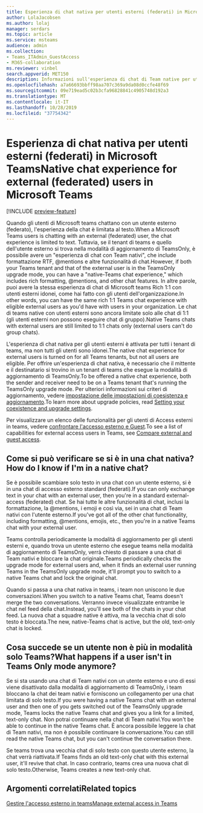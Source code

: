 ```yaml
---
title: Esperienza di chat nativa per utenti esterni (federati) in Microsoft Teams
author: LolaJacobsen
ms.author: lolaj
manager: serdars
ms.topic: article
ms.service: msteams
audience: admin
ms.collection:
- Teams_ITAdmin_GuestAccess
- M365-collaboration
ms.reviewer: vinbel
search.appverid: MET150
description: Informazioni sull'esperienza di chat di Team native per utenti di Access esterni (federati) in Microsoft teams, disponibile tra utenti esterni in cui entrambi gli utenti si trovano nella modalità di aggiornamento di TeamsOnly.
ms.openlocfilehash: a7a66693bbff98aa707c369a9da08d0ccfe48f69
ms.sourcegitcommit: 09e719ead5c02b3cfa96828841c4905748d192a3
ms.translationtype: MT
ms.contentlocale: it-IT
ms.lasthandoff: 10/28/2019
ms.locfileid: "37754342"
---
```

<a name="native-chat-experience-for-external-federated-users-in-microsoft-teams"></a><span data-ttu-id="4c855-103">Esperienza di chat nativa per utenti esterni (federati) in Microsoft Teams</span><span class="sxs-lookup"><span data-stu-id="4c855-103">Native chat experience for external (federated) users in Microsoft Teams</span></span>
======================================

[!INCLUDE [preview-feature](includes/preview-feature.md)]

<span data-ttu-id="4c855-104">Quando gli utenti di Microsoft teams chattano con un utente esterno (federato), l'esperienza della chat è limitata al testo.</span><span class="sxs-lookup"><span data-stu-id="4c855-104">When a Microsoft Teams users is chatting with an external (federated) user, the chat experience is limited to text.</span></span> <span data-ttu-id="4c855-105">Tuttavia, se il tenant di teams e quello dell'utente esterno si trova nella modalità di aggiornamento di TeamsOnly, è possibile avere un "esperienza di chat con Team nativi", che include formattazione RTF, @mentions e altre funzionalità di chat.</span><span class="sxs-lookup"><span data-stu-id="4c855-105">However, if both your Teams tenant and that of the external user is in the TeamsOnly upgrade mode, you can have a "native-Teams chat experience," which includes rich formatting, @mentions, and other chat features.</span></span> <span data-ttu-id="4c855-106">In altre parole, puoi avere la stessa esperienza di chat di Microsoft teams Rich 1:1 con utenti esterni idonei, come hai fatto con gli utenti dell'organizzazione.</span><span class="sxs-lookup"><span data-stu-id="4c855-106">In other words, you can have the same rich 1:1 Teams chat experience with eligible external users as you'd have with users in your organization.</span></span> <span data-ttu-id="4c855-107">Le chat di teams native con utenti esterni sono ancora limitate solo alle chat di 1:1 (gli utenti esterni non possono eseguire chat di gruppo).</span><span class="sxs-lookup"><span data-stu-id="4c855-107">Native Teams chats with external users are still limited to 1:1 chats only (external users can't do group chats).</span></span>

<span data-ttu-id="4c855-108">L'esperienza di chat nativa per gli utenti esterni è attivata per tutti i tenant di teams, ma non tutti gli utenti sono idonei.</span><span class="sxs-lookup"><span data-stu-id="4c855-108">The native chat experience for external users is turned on for all Teams tenants, but not all users are eligible.</span></span> <span data-ttu-id="4c855-109">Per offrire un'esperienza di chat nativa, è necessario che il mittente e il destinatario si trovino in un tenant di teams che esegue la modalità di aggiornamento di TeamsOnly.</span><span class="sxs-lookup"><span data-stu-id="4c855-109">To be offered a native chat experience, both the sender and receiver need to be on a Teams tenant that's running the TeamsOnly upgrade mode.</span></span> <span data-ttu-id="4c855-110">Per ulteriori informazioni sui criteri di aggiornamento, vedere [impostazione delle impostazioni di coesistenza e aggiornamento](setting-your-coexistence-and-upgrade-settings.md).</span><span class="sxs-lookup"><span data-stu-id="4c855-110">To learn more about upgrade policies, read [Setting your coexistence and upgrade settings](setting-your-coexistence-and-upgrade-settings.md).</span></span>

<span data-ttu-id="4c855-111">Per visualizzare un elenco delle funzionalità per gli utenti di Access esterni in teams, vedere [confrontare l'accesso esterno e Guest](communicate-with-users-from-other-organizations.md#compare-external-and-guest-access).</span><span class="sxs-lookup"><span data-stu-id="4c855-111">To see a list of capabilities for external access users in Teams, see [Compare external and guest access](communicate-with-users-from-other-organizations.md#compare-external-and-guest-access).</span></span>

## <a name="how-do-i-know-if-im-in-a-native-chat"></a><span data-ttu-id="4c855-112">Come si può verificare se si è in una chat nativa?</span><span class="sxs-lookup"><span data-stu-id="4c855-112">How do I know if I'm in a native chat?</span></span>

<span data-ttu-id="4c855-113">Se è possibile scambiare solo testo in una chat con un utente esterno, si è in una chat di accesso esterno standard (federati).</span><span class="sxs-lookup"><span data-stu-id="4c855-113">If you can only exchange text in your chat with an external user, then you're in a standard external-access (federated) chat.</span></span> <span data-ttu-id="4c855-114">Se hai tutte le altre funzionalità di chat, inclusi la formattazione, la @mentions, i emoji e così via, sei in una chat di Team nativi con l'utente esterno.</span><span class="sxs-lookup"><span data-stu-id="4c855-114">If you've got all of the other chat functionality, including formatting, @mentions, emojis, etc., then you're in a native Teams chat with your external user.</span></span> 

<span data-ttu-id="4c855-115">Teams controlla periodicamente la modalità di aggiornamento per gli utenti esterni e, quando trova un utente esterno che esegue teams nella modalità di aggiornamento di TeamsOnly, verrà chiesto di passare a una chat di Team nativi e bloccare la chat originale.</span><span class="sxs-lookup"><span data-stu-id="4c855-115">Teams periodically checks the upgrade mode for external users and, when it finds an external user running Teams in the TeamsOnly upgrade mode, it'll prompt you to switch to a native Teams chat and lock the original chat.</span></span>

<span data-ttu-id="4c855-116">Quando si passa a una chat nativa in teams, i team non uniscono le due conversazioni.</span><span class="sxs-lookup"><span data-stu-id="4c855-116">When you switch to a native Teams chat, Teams doesn't merge the two conversations.</span></span> <span data-ttu-id="4c855-117">Verranno invece visualizzate entrambe le chat nel feed della chat.</span><span class="sxs-lookup"><span data-stu-id="4c855-117">Instead, you'll see both of the chats in your chat feed.</span></span> <span data-ttu-id="4c855-118">La nuova chat a squadre native è attiva, ma la vecchia chat di solo testo è bloccata.</span><span class="sxs-lookup"><span data-stu-id="4c855-118">The new, native-Teams chat is active, but the old, text-only chat is locked.</span></span>



## <a name="what-happens-if-a-user-isnt-in-teams-only-mode-anymore"></a><span data-ttu-id="4c855-119">Cosa succede se un utente non è più in modalità solo Teams?</span><span class="sxs-lookup"><span data-stu-id="4c855-119">What happens if a user isn't in Teams Only mode anymore?</span></span>

<span data-ttu-id="4c855-120">Se si sta usando una chat di Team nativi con un utente esterno e uno di essi viene disattivato dalla modalità di aggiornamento di TeamsOnly, i team bloccano la chat dei team nativi e forniscono un collegamento per una chat limitata di solo testo.</span><span class="sxs-lookup"><span data-stu-id="4c855-120">If you were having a native Teams chat with an external user and then one of you gets switched out of the TeamsOnly upgrade mode, Teams locks the native Teams chat and gives you a link for a limited, text-only chat.</span></span> <span data-ttu-id="4c855-121">Non potrai continuare nella chat di Team nativi.</span><span class="sxs-lookup"><span data-stu-id="4c855-121">You won't be able to continue in the native Teams chat.</span></span> <span data-ttu-id="4c855-122">È ancora possibile leggere la chat di Team nativi, ma non è possibile continuare la conversazione.</span><span class="sxs-lookup"><span data-stu-id="4c855-122">You can still read the native Teams chat, but you can't continue the conversation there.</span></span>

<span data-ttu-id="4c855-123">Se teams trova una vecchia chat di solo testo con questo utente esterno, la chat verrà riattivata.</span><span class="sxs-lookup"><span data-stu-id="4c855-123">If Teams finds an old text-only chat with this external user, it'll revive that chat.</span></span> <span data-ttu-id="4c855-124">In caso contrario, teams crea una nuova chat di solo testo.</span><span class="sxs-lookup"><span data-stu-id="4c855-124">Otherwise, Teams creates a new text-only chat.</span></span>


## <a name="related-topics"></a><span data-ttu-id="4c855-125">Argomenti correlati</span><span class="sxs-lookup"><span data-stu-id="4c855-125">Related topics</span></span>

[<span data-ttu-id="4c855-126">Gestire l'accesso esterno in teams</span><span class="sxs-lookup"><span data-stu-id="4c855-126">Manage external access in Teams</span></span>](manage-external-access.md)
